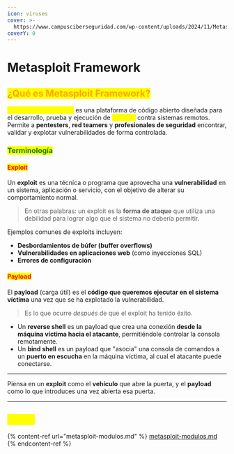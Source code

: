 ```yaml
---
icon: viruses
cover: >-
  https://www.campusciberseguridad.com/wp-content/uploads/2024/11/Metasploit_La-herramienta-esencial-en-Ciberseguridad.jpg
coverY: 0
---
```


# Metasploit Framework

## <mark style="color:orange;">¿Qué es Metasploit Framework?</mark>

<mark style="color:yellow;">**Metasploit Framework**</mark> es una plataforma de código abierto diseñada para el desarrollo, prueba y ejecución de <mark style="color:yellow;">**exploits**</mark> contra sistemas remotos. Permite a **pentesters**, **red teamers** y **profesionales de seguridad** encontrar, validar y explotar vulnerabilidades de forma controlada.

### <mark style="color:green;">Terminología</mark>

#### <mark style="color:red;">Exploit</mark>

Un **exploit** es una técnica o programa que aprovecha una **vulnerabilidad** en un sistema, aplicación o servicio, con el objetivo de alterar su comportamiento normal.

> En otras palabras: un exploit es la **forma de ataque** que utiliza una debilidad para lograr algo que el sistema no debería permitir.

Ejemplos comunes de exploits incluyen:

* **Desbordamientos de búfer (buffer overflows)**
* **Vulnerabilidades en aplicaciones web** (como inyecciones SQL)
* **Errores de configuración**

#### <mark style="color:red;">Payload</mark>

El **payload** (carga útil) es el **código que queremos ejecutar en el sistema víctima** una vez que se ha explotado la vulnerabilidad.

> Es lo que ocurre _después_ de que el exploit ha tenido éxito.

* Un **reverse shell** es un payload que crea una conexión **desde la máquina víctima hacia el atacante**, permitiéndole controlar la consola remotamente.
* Un **bind shell** es un payload que "asocia" una consola de comandos a un **puerto en escucha** en la máquina víctima, al cual el atacante puede conectarse.

***

Piensa en un **exploit** como el **vehículo** que abre la puerta, y el **payload** como lo que introduces una vez abierta esa puerta.

***

## <mark style="color:yellow;">Índice</mark>

{% content-ref url="metasploit-modulos.md" %}
[metasploit-modulos.md](metasploit-modulos.md)
{% endcontent-ref %}
